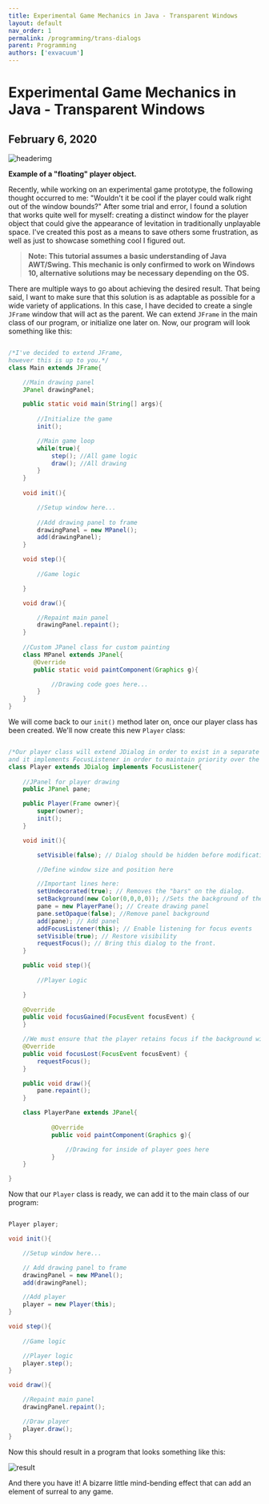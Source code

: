 ```yaml
---
title: Experimental Game Mechanics in Java - Transparent Windows
layout: default
nav_order: 1
permalink: /programming/trans-dialogs
parent: Programming
authors: ['exvacuum']
---
```


# Experimental Game Mechanics in Java - Transparent Windows

## February 6, 2020

![headerimg]

[headerimg]:../../assets/images/floatingwindowheader.png

**Example of a "floating" player object.**

Recently, while working on an experimental game prototype, the following thought occurred to me: "Wouldn't it be cool if the player could walk right out of the window bounds?"
After some trial and error, I found a solution that works quite well for myself: creating a distinct window for the player object that could give the appearance of levitation
in traditionally unplayable space. I've created this post as a means to save others some frustration, as well as just to showcase something cool I figured out.

> **Note: This tutorial assumes a basic understanding of Java AWT/Swing. This mechanic is only confirmed to work on Windows 10, alternative solutions may be necessary depending on the OS.**

There are multiple ways to go about achieving the desired result. That being said, I want to make sure that this solution is as adaptable as possible for a wide variety of applications.
In this case, I have decided to create a single `JFrame` window that will act as the parent. We can extend `JFrame` in the main class of our program, or initialize one later on.
Now, our program will look something like this:

```java

/*I've decided to extend JFrame, 
however this is up to you.*/
class Main extends JFrame{ 

    //Main drawing panel
    JPanel drawingPanel;

    public static void main(String[] args){
        
        //Initialize the game
        init();

        //Main game loop
        while(true){
            step(); //All game logic
            draw(); //All drawing
        }
    }
        
    void init(){

        //Setup window here...
    
        //Add drawing panel to frame
        drawingPanel = new MPanel();
        add(drawingPanel);
    }

    void step(){
        
        //Game logic

    }

    void draw(){

        //Repaint main panel
        drawingPanel.repaint();
    }
    
    //Custom JPanel class for custom painting
    class MPanel extends JPanel{
       @Override
       public static void paintComponent(Graphics g){

            //Drawing code goes here...
        }    
    }
}
```

We will come back to our `init()` method later on, once our player class has been created. We'll now create this new `Player` class:

```java

/*Our player class will extend JDialog in order to exist in a separate component,
and it implements FocusListener in order to maintain priority over the background window.*/
class Player extends JDialog implements FocusListener{
    
    //JPanel for player drawing
    public JPanel pane;

    public Player(Frame owner){
        super(owner);
        init();
    }

    void init(){

        setVisible(false); // Dialog should be hidden before modification

        //Define window size and position here

        //Important lines here:
        setUndecorated(true); // Removes the "bars" on the dialog.
        setBackground(new Color(0,0,0,0)); //Sets the background of the dialog to transparent
        pane = new PlayerPane(); // Create drawing panel
        pane.setOpaque(false); //Remove panel background
        add(pane); // Add panel
        addFocusListener(this); // Enable listening for focus events
        setVisible(true); // Restore visibility
        requestFocus(); // Bring this dialog to the front.
    }

    public void step(){
        
        //Player Logic

    }
    
    @Override
    public void focusGained(FocusEvent focusEvent) {
    }

    //We must ensure that the player retains focus if the background window is clicked.
    @Override
    public void focusLost(FocusEvent focusEvent) {
        requestFocus();
    }

    public void draw(){
        pane.repaint();
    }   

    class PlayerPane extends JPanel{
    
            @Override
            public void paintComponent(Graphics g){

                //Drawing for inside of player goes here
            }
    }

}

```

Now that our `Player` class is ready, we can add it to the main class of our program:

```java

Player player;

void init(){

    //Setup window here...     

    // Add drawing panel to frame
    drawingPanel = new MPanel();
    add(drawingPanel);

    //Add player
    player = new Player(this);
}

void step(){
    
    //Game logic

    //Player logic
    player.step();
}

void draw(){

    //Repaint main panel
    drawingPanel.repaint();

    //Draw player
    player.draw();
}
```

Now this should result in a program that looks something like this:

![result]

[result]:../../assets/images/result.png

And there you have it! A bizarre little mind-bending effect that can add an element of surreal to any game.